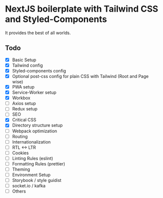 # NextJS boilerplate with Tailwind CSS and Styled-Components

It provides the best of all worlds.

## Todo

- [x] Basic Setup
- [x] Tailwind config
- [x] Styled-components config
- [x] Optional post-css config for plain CSS with Tailwind (Root and Page wise)
- [x] PWA setup
- [x] Service-Worker setup
- [x] Workbox
- [ ] Axios setup
- [ ] Redux setup
- [ ] SEO
- [x] Critical CSS
- [x] Directory structure setup
- [ ] Webpack optimization
- [ ] Routing
- [ ] Internationalization
- [ ] RTL <-> LTR
- [ ] Cookies
- [ ] Linting Rules (eslint)
- [ ] Formatting Rules (prettier)
- [ ] Theming
- [ ] Environment Setup
- [ ] Storybook / style guidist
- [ ] socket.io / kafka
- [ ] Others
